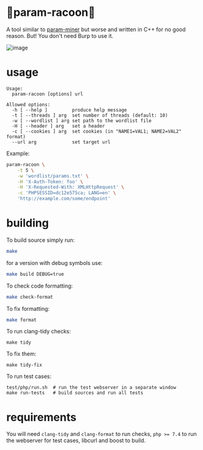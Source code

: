 # 🦝param-racoon🦝
A tool similar to [param-miner](https://github.com/PortSwigger/param-miner) but worse and written in C++ for no good reason. But! You don't need Burp to use it. 

![image](https://user-images.githubusercontent.com/46087838/161920268-46b1a2da-d89f-4bb4-8f22-da4570de3dd6.png)

# usage
```
Usage:
  param-racoon [options] url

Allowed options:
  -h [ --help ]         produce help message
  -t [ --threads ] arg  set number of threads (default: 10)
  -w [ --wordlist ] arg set path to the wordlist file
  -H [ --header ] arg   set a header
  -c [ --cookies ] arg  set cookies (in "NAME1=VAL1; NAME2=VAL2" format)
  --url arg             set target url
```

Example:
```bash
param-racoon \
    -t 5 \
    -w 'wordlist/params.txt' \
    -H 'X-Auth-Token: foo' \
    -H 'X-Requested-With: XMLHttpRequest' \
    -c 'PHPSESSID=dc12e575ca; LANG=en' \
    'http://example.com/some/endpoint'
```

# building

To build source simply run:

```bash
make
```

for a version with debug symbols use:

```bash
make build DEBUG=true
```

To check code formatting:

```bash
make check-format
```

To fix formatting:

```bash
make format
```

To run clang-tidy checks:

```
make tidy
```

To fix them:

```
make tidy-fix
```

To run test cases:
```
test/php/run.sh  # run the test webserver in a separate window
make run-tests   # build sources and run all tests
```

# requirements

You will need `clang-tidy` and `clang-format` to run checks, `php >= 7.4` to run the webserver for test cases, libcurl and boost to build.
